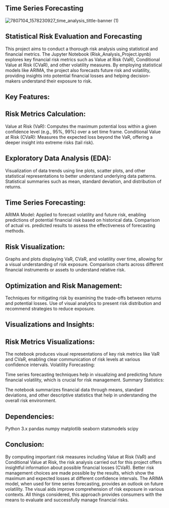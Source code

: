 ## Time Series Forecasting  

![7807104_1578230927_time_analysis_tittle-banner (1)](https://github.com/user-attachments/assets/9611ab2a-8f66-4b64-bc89-685af4113aae)


## Statistical Risk Evaluation and Forecasting

This project aims to conduct a thorough risk analysis using statistical and financial metrics. 
The Jupyter Notebook (Risk_Analysis_Project.ipynb) explores key financial risk metrics such as Value at Risk (VaR), Conditional Value at Risk (CVaR), and other volatility measures. By employing statistical models like ARIMA, the project also forecasts future risk and volatility, providing insights into potential financial losses and helping decision-makers understand their exposure to risk.

## Key Features:

## Risk Metrics Calculation:

Value at Risk (VaR): Computes the maximum potential loss within a given confidence level (e.g., 95%, 99%) over a set time frame.
Conditional Value at Risk (CVaR): Measures the expected loss beyond the VaR, offering a deeper insight into extreme risks (tail risk).

## Exploratory Data Analysis (EDA):

Visualization of data trends using line plots, scatter plots, and other statistical representations to better understand underlying data patterns.
Statistical summaries such as mean, standard deviation, and distribution of returns.

## Time Series Forecasting:

ARIMA Model: Applied to forecast volatility and future risk, enabling predictions of potential financial risk based on historical data.
Comparison of actual vs. predicted results to assess the effectiveness of forecasting methods.

## Risk Visualization:

Graphs and plots displaying VaR, CVaR, and volatility over time, allowing for a visual understanding of risk exposure.
Comparison charts across different financial instruments or assets to understand relative risk.

## Optimization and Risk Management:

Techniques for mitigating risk by examining the trade-offs between returns and potential losses.
Use of visual analytics to present risk distribution and recommend strategies to reduce exposure.

## Visualizations and Insights:

## Risk Metrics Visualizations: 

The notebook produces visual representations of key risk metrics like VaR and CVaR, enabling clear communication of risk levels at various confidence intervals.
Volatility Forecasting: 

Time series forecasting techniques help in visualizing and predicting future financial volatility, which is crucial for risk management.
Summary Statistics: 

The notebook summarizes financial data through means, standard deviations, and other descriptive statistics that help in understanding the overall risk environment.

## Dependencies:

Python 3.x
pandas
numpy
matplotlib
seaborn
statsmodels
scipy

## Conclusion:

By computing important risk measures including Value at Risk (VaR) and Conditional Value at Risk, the risk analysis carried out for this project offers 
insightful information about possible financial losses (CVaR). Better risk management choices are made possible by the results, which show the maximum and 
expected losses at different confidence intervals. The ARIMA model, when used for time series forecasting, provides an outlook on future volatility. 
The visual aids improve comprehension of risk exposure in various contexts. All things considered, this approach provides consumers with the means to 
evaluate and successfully manage financial risks.
